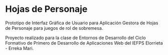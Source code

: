 # Hojas de Personaje

Prototipo de Interfaz Gráfica de Usuario para Aplicación Gestora de Hojas de Personaje para juegos de rol de sobremesa.

Proyecto realizado para la clase de Entornos de Desarrollo del Ciclo Formativo de Primero de Desarrollo de Aplicaciones Web del IEFPS Elorrieta - Erreka Mari.
